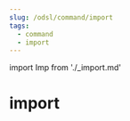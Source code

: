 ```yaml
---
slug: /odsl/command/import
tags:
  - command
  - import
---
```

import Imp from './_import.md'

import
=========

<Imp />